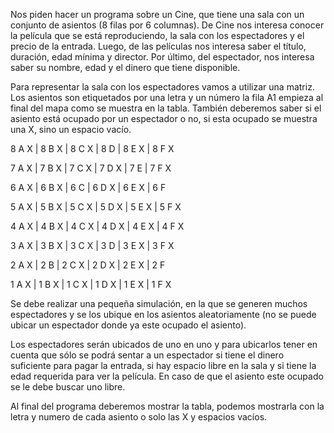 Nos piden hacer un programa sobre un Cine, que tiene una sala con un conjunto de asientos
(8 filas por 6 columnas). De Cine nos interesa conocer la película que se está reproduciendo, la
sala con los espectadores y el precio de la entrada. Luego, de las películas nos interesa saber
el título, duración, edad mínima y director. Por último, del espectador, nos interesa saber su
nombre, edad y el dinero que tiene disponible.

Para representar la sala con los espectadores vamos a utilizar una matriz. Los asientos son
etiquetados por una letra y un número la fila A1 empieza al final del mapa como se muestra en
la tabla. También deberemos saber si el asiento está ocupado por un espectador o no, si esta
ocupado se muestra una X, sino un espacio vacío.

8 A X | 8 B X | 8 C X | 8 D | 8 E X | 8 F X

7 A X | 7 B X | 7 C X | 7 D X | 7 E | 7 F X

6 A X | 6 B X | 6 C | 6 D X | 6 E X | 6 F

5 A X | 5 B X | 5 C X | 5 D X | 5 E X | 5 F X

4 A X | 4 B X | 4 C X | 4 D X | 4 E X | 4 F X

3 A X | 3 B X | 3 C X | 3 D | 3 E X | 3 F X

2 A X | 2 B | 2 C X | 2 D X | 2 E X | 2 F

1 A X | 1 B X | 1 C X | 1 D X | 1 E X | 1 F X

Se debe realizar una pequeña simulación, en la que se generen muchos espectadores y se los
ubique en los asientos aleatoriamente (no se puede ubicar un espectador donde ya este
ocupado el asiento).

Los espectadores serán ubicados de uno en uno y para ubicarlos tener en cuenta que sólo se
podrá sentar a un espectador si tiene el dinero suficiente para pagar la entrada, si hay espacio
libre en la sala y si tiene la edad requerida para ver la película. En caso de que el asiento este
ocupado se le debe buscar uno libre.

Al final del programa deberemos mostrar la tabla, podemos mostrarla con la letra y numero de
cada asiento o solo las X y espacios vacíos.